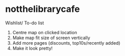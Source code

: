 # notthelibrarycafe
Wishlist/ To-do list
1. Centre map on clicked location
2. Make map fit size of screen vertically
3. Add more pages (discounts, top10s/recently added)
4. Make it look pretty!
